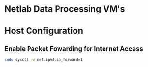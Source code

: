 # Netlab Data Processing VM's


# Host Configuration

## Enable Packet Fowarding for Internet Access

```bash
sudo sysctl -w net.ipv4.ip_forward=1
```